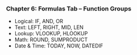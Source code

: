 ### Chapter 6: Formulas Tab – Function Groups
- Logical: IF, AND, OR
- Text: LEFT, RIGHT, MID, LEN
- Lookup: VLOOKUP, HLOOKUP
- Math: ROUND, SUMPRODUCT
- Date & Time: TODAY, NOW, DATEDIF
